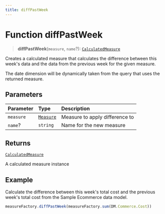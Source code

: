 ```yaml
---
title: diffPastWeek
---
```


# Function diffPastWeek

> **diffPastWeek**(`measure`, `name`?): [`CalculatedMeasure`](../../../interfaces/interface.CalculatedMeasure.md)

Creates a calculated measure that calculates the difference between this week's data
and the data from the previous week for the given measure.

The date dimension will be dynamically taken from the query that uses the returned measure.

## Parameters

| Parameter | Type | Description |
| :------ | :------ | :------ |
| `measure` | [`Measure`](../../../interfaces/interface.Measure.md) | Measure to apply difference to |
| `name`? | `string` | Name for the new measure |

## Returns

[`CalculatedMeasure`](../../../interfaces/interface.CalculatedMeasure.md)

A calculated measure instance

## Example

Calculate the difference between this week's total cost and the previous week's total cost from
the Sample Ecommerce data model.
```ts
measureFactory.diffPastWeek(measureFactory.sum(DM.Commerce.Cost))
```
